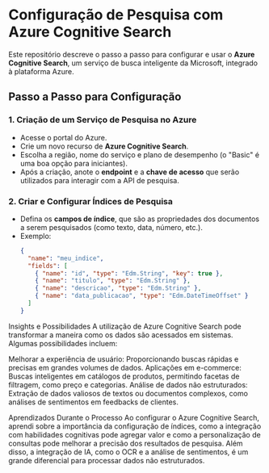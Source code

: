 # Configuração de Pesquisa com Azure Cognitive Search

Este repositório descreve o passo a passo para configurar e usar o **Azure Cognitive Search**, um serviço de busca inteligente da Microsoft, integrado à plataforma Azure.

## Passo a Passo para Configuração

### 1. Criação de um Serviço de Pesquisa no Azure
- Acesse o portal do Azure.
- Crie um novo recurso de **Azure Cognitive Search**.
- Escolha a região, nome do serviço e plano de desempenho (o "Basic" é uma boa opção para iniciantes).
- Após a criação, anote o **endpoint** e a **chave de acesso** que serão utilizados para interagir com a API de pesquisa.

### 2. Criar e Configurar Índices de Pesquisa
- Defina os **campos de índice**, que são as propriedades dos documentos a serem pesquisados (como texto, data, número, etc.).
- Exemplo:
  ```json
  {
    "name": "meu_indice",
    "fields": [
      { "name": "id", "type": "Edm.String", "key": true },
      { "name": "titulo", "type": "Edm.String" },
      { "name": "descricao", "type": "Edm.String" },
      { "name": "data_publicacao", "type": "Edm.DateTimeOffset" }
    ]
  }

Insights e Possibilidades
A utilização de Azure Cognitive Search pode transformar a maneira como os dados são acessados em sistemas. Algumas possibilidades incluem:

Melhorar a experiência de usuário: Proporcionando buscas rápidas e precisas em grandes volumes de dados.
Aplicações em e-commerce: Buscas inteligentes em catálogos de produtos, permitindo facetas de filtragem, como preço e categorias.
Análise de dados não estruturados: Extração de dados valiosos de textos ou documentos complexos, como análises de sentimentos em feedbacks de clientes.

Aprendizados Durante o Processo
Ao configurar o Azure Cognitive Search, aprendi sobre a importância da configuração de índices, como a integração com habilidades cognitivas pode agregar valor e como a personalização de consultas pode melhorar a precisão dos resultados de pesquisa. Além disso, a integração de IA, como o OCR e a análise de sentimentos, é um grande diferencial para processar dados não estruturados.
